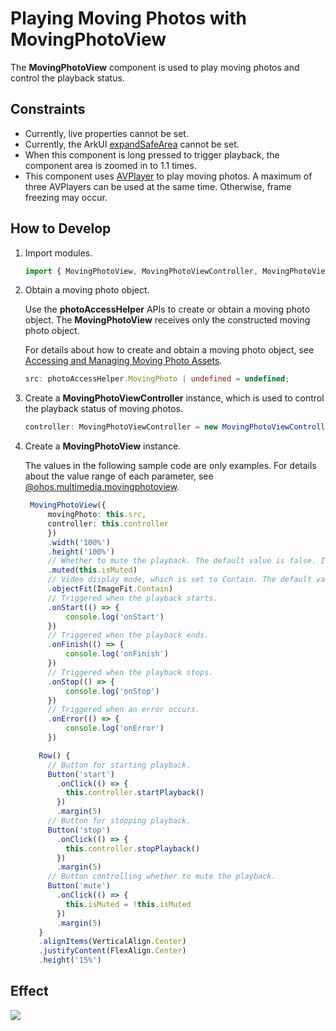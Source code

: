 # Playing Moving Photos with MovingPhotoView 

The **MovingPhotoView** component is used to play moving photos and control the playback status.

## Constraints

- Currently, live properties cannot be set.
- Currently, the ArkUI [expandSafeArea](../../reference/apis-arkui/arkui-ts/ts-universal-attributes-expand-safe-area.md#expandsafearea) cannot be set.
- When this component is long pressed to trigger playback, the component area is zoomed in to 1.1 times.
- This component uses [AVPlayer](../../reference/apis-media-kit/js-apis-media.md#avplayer9) to play moving photos. A maximum of three AVPlayers can be used at the same time. Otherwise, frame freezing may occur.

## How to Develop

1. Import modules.
 
   ```ts
   import { MovingPhotoView, MovingPhotoViewController, MovingPhotoViewAttribute } from '@kit.MediaLibraryKit';
   ```

2. Obtain a moving photo object.

   Use the **photoAccessHelper** APIs to create or obtain a moving photo object. The **MovingPhotoView** receives only the constructed moving photo object.
     
   For details about how to create and obtain a moving photo object, see [Accessing and Managing Moving Photo Assets](photoAccessHelper-movingphoto.md).

   ```ts
   src: photoAccessHelper.MovingPhoto | undefined = undefined;
   ```

3. Create a **MovingPhotoViewController** instance, which is used to control the playback status of moving photos.
   
   ```ts
   controller: MovingPhotoViewController = new MovingPhotoViewController();
   ```   

4. Create a **MovingPhotoView** instance.

   The values in the following sample code are only examples. For details about the value range of each parameter, see [@ohos.multimedia.movingphotoview](../../reference/apis-media-library-kit/ohos-multimedia-movingphotoview.md).
   
   ```ts
    MovingPhotoView({
        movingPhoto: this.src,
        controller: this.controller
        })
        .width('100%')
        .height('100%')
        // Whether to mute the playback. The default value is false. In this example, it is controlled by the button.
        .muted(this.isMuted)
        // Video display mode, which is set to Contain. The default value is Cover.
        .objectFit(ImageFit.Contain)
        // Triggered when the playback starts.
        .onStart(() => {
            console.log('onStart')
        })
        // Triggered when the playback ends.
        .onFinish(() => {
            console.log('onFinish')
        })
        // Triggered when the playback stops.
        .onStop(() => {
            console.log('onStop')
        })
        // Triggered when an error occurs.
        .onError(() => {
            console.log('onError')
        })

      Row() {
        // Button for starting playback.
        Button('start')
          .onClick(() => {
            this.controller.startPlayback()
          })
          .margin(5)
        // Button for stopping playback.
        Button('stop')
          .onClick(() => {
            this.controller.stopPlayback()
          })
          .margin(5)
        // Button controlling whether to mute the playback.
        Button('mute')
          .onClick(() => {
            this.isMuted = !this.isMuted
          })
          .margin(5)
      }
      .alignItems(VerticalAlign.Center)
      .justifyContent(FlexAlign.Center)
      .height('15%')
   ```

## Effect

![](figures/moving-photo-view.gif)
